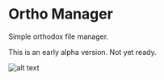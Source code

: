# Ortho Manager
Simple orthodox file manager.

This is an early alpha version. Not yet ready.

![alt text](http://i.imgur.com/io5BLNW.png)
